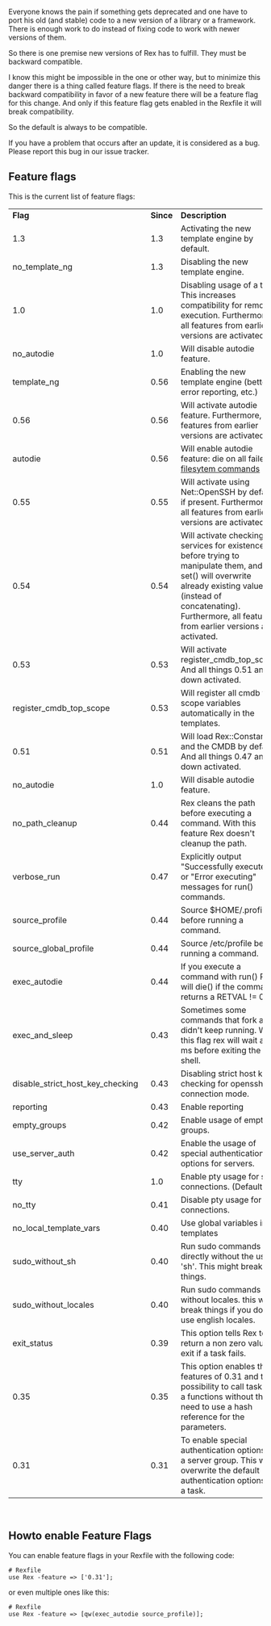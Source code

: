 Everyone knows the pain if something gets deprecated and one have to port his old (and stable) code to a new version of a library or a framework. There is enough work to do instead of fixing code to work with newer versions of them.

So there is one premise new versions of Rex has to fulfill. They must be backward compatible.

I know this might be impossible in the one or other way, but to minimize this danger there is a thing called feature flags. If there is the need to break backward compatibility in favor of a new feature there will be a feature flag for this change. And only if this feature flag gets enabled in the Rexfile it will break compatibility.

So the default is always to be compatible.

If you have a problem that occurs after an update, it is considered as a bug. Please report this bug in our issue tracker.

Feature flags
-------------

This is the current list of feature flags:

|                                        |           |                                                                                                                                                                                                                             |
|----------------------------------------|-----------|-----------------------------------------------------------------------------------------------------------------------------------------------------------------------------------------------------------------------------|
| **Flag**                               | **Since** | **Description**                                                                                                                                                                                                             |
| 1.3                                    | 1.3       | Activating the new template engine by default.                                                                                                                                                                              |
| no\_template\_ng                       | 1.3       | Disabling the new template engine.                                                                                                                                                                                          |
| 1.0                                    | 1.0       | Disabling usage of a tty. This increases compatibility for remote execution. Furthermore, all features from earlier versions are activated.                                                                                 |
| no\_autodie                            | 1.0       | Will disable autodie feature.                                                                                                                                                                                               |
| template\_ng                           | 0.56      | Enabling the new template engine (better error reporting, etc.)                                                                                                                                                             |
| 0.56                                   | 0.56      | Will activate autodie feature. Furthermore, all features from earlier versions are activated.                                                                                                                               |
| autodie                                | 0.56      | Will enable autodie feature: die on all failed [filesytem commands](../../api/Rex/Commands/Fs.pm.html)                                                                                                                      |
| 0.55                                   | 0.55      | Will activate using Net::OpenSSH by default if present. Furthermore, all features from earlier versions are activated.                                                                                                      |
| 0.54                                   | 0.54      | Will activate checking services for existence before trying to manipulate them, and set() will overwrite already existing values (instead of concatenating). Furthermore, all features from earlier versions are activated. |
| 0.53                                   | 0.53      | Will activate register\_cmdb\_top\_scope. And all things 0.51 and down activated.                                                                                                                                           |
| register\_cmdb\_top\_scope             | 0.53      | Will register all cmdb top scope variables automatically in the templates.                                                                                                                                                  |
| 0.51                                   | 0.51      | Will load Rex::Constants and the CMDB by default. And all things 0.47 and down activated.                                                                                                                                   |
| no\_autodie                            | 1.0       | Will disable autodie feature.                                                                                                                                                                                               |
| no\_path\_cleanup                      | 0.44      | Rex cleans the path before executing a command. With this feature Rex doesn't cleanup the path.                                                                                                                             |
| verbose\_run                           | 0.47      | Explicitly output "Successfully executed" or "Error executing" messages for run() commands.                                                                                                                                 |
| source\_profile                        | 0.44      | Source $HOME/.profile before running a command.                                                                                                                                                                             |
| source\_global\_profile                | 0.44      | Source /etc/profile before running a command.                                                                                                                                                                               |
| exec\_autodie                          | 0.44      | If you execute a command with run() Rex will die() if the command returns a RETVAL != 0.                                                                                                                                    |
| exec\_and\_sleep                       | 0.43      | Sometimes some commands that fork away didn't keep running. With this flag rex will wait a few ms before exiting the shell.                                                                                                 |
| disable\_strict\_host\_key\_checking   | 0.43      | Disabling strict host key checking for openssh connection mode.                                                                                                                                                             |
| reporting                              | 0.43      | Enable reporting                                                                                                                                                                                                            |
| empty\_groups                          | 0.42      | Enable usage of empty groups.                                                                                                                                                                                               |
| use\_server\_auth                      | 0.42      | Enable the usage of special authentication options for servers.                                                                                                                                                             |
| tty                                    | 1.0       | Enable pty usage for ssh connections. (Default)                                                                                                                                                                             |
| no\_tty                                | 0.41      | Disable pty usage for ssh connections.                                                                                                                                                                                      |
| no\_local\_template\_vars              | 0.40      | Use global variables in templates                                                                                                                                                                                           |
| sudo\_without\_sh                      | 0.40      | Run sudo commands directly without the use of 'sh'. This might break things.                                                                                                                                                |
| sudo\_without\_locales                 | 0.40      | Run sudo commands without locales. this will break things if you don't use english locales.                                                                                                                                 |
| exit\_status                           | 0.39      | This option tells Rex to return a non zero value on exit if a task fails.                                                                                                                                                   |
| 0.35                                   | 0.35      | This option enables the features of 0.31 and the possibility to call tasks as a functions without the need to use a hash reference for the parameters.                                                                      |
| 0.31                                   | 0.31      | To enable special authentication options for a server group. This will overwrite the default authentication options for a task.                                                                                             |

 

Howto enable Feature Flags
--------------------------

You can enable feature flags in your Rexfile with the following code:

    # Rexfile
    use Rex -feature => ['0.31'];

or even multiple ones like this:

    # Rexfile
    use Rex -feature => [qw(exec_autodie source_profile)];

 

 
